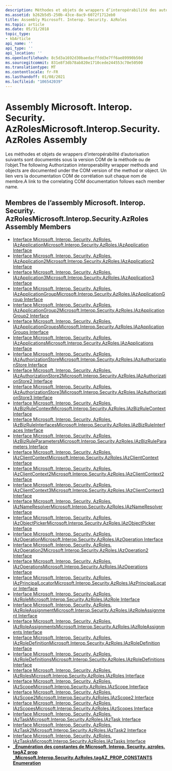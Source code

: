 ```yaml
---
description: Méthodes et objets de wrappers d’interopérabilité des autorisations.
ms.assetid: b262b5d5-250b-43ce-8ac9-6072f1712eb0
title: Assembly Microsoft. Interop. Security. AzRoles
ms.topic: article
ms.date: 05/31/2018
topic_type:
- kbArticle
api_name: ''
api_type: ''
api_location: ''
ms.openlocfilehash: 8c5d3a1692d30baedacffdd3e7ff6ae89990b50d
ms.sourcegitcommit: 831e8f3db78ab820e1710cede244553c70e50500
ms.translationtype: MT
ms.contentlocale: fr-FR
ms.lasthandoff: 01/08/2021
ms.locfileid: "106542039"
---
```

# <a name="microsoftinteropsecurityazroles-assembly"></a><span data-ttu-id="9b477-103">Assembly Microsoft. Interop. Security. AzRoles</span><span class="sxs-lookup"><span data-stu-id="9b477-103">Microsoft.Interop.Security.AzRoles Assembly</span></span>

<span data-ttu-id="9b477-104">Les méthodes et objets de wrappers d’interopérabilité d’autorisation suivants sont documentés sous la version COM de la méthode ou de l’objet.</span><span class="sxs-lookup"><span data-stu-id="9b477-104">The following Authorization interoperability wrapper methods and objects are documented under the COM version of the method or object.</span></span> <span data-ttu-id="9b477-105">Un lien vers la documentation COM de corrélation suit chaque nom de membre.</span><span class="sxs-lookup"><span data-stu-id="9b477-105">A link to the correlating COM documentation follows each member name.</span></span>

## <a name="microsoftinteropsecurityazroles-assembly-members"></a><span data-ttu-id="9b477-106">Membres de l’assembly Microsoft. Interop. Security. AzRoles</span><span class="sxs-lookup"><span data-stu-id="9b477-106">Microsoft.Interop.Security.AzRoles Assembly Members</span></span>

-   [<span data-ttu-id="9b477-107">Interface Microsoft. Interop. Security. AzRoles. IAzApplication</span><span class="sxs-lookup"><span data-stu-id="9b477-107">Microsoft.Interop.Security.AzRoles.IAzApplication Interface</span></span>](microsoft-interop-security-azroles-iazapplication-interface.md)
-   [<span data-ttu-id="9b477-108">Interface Microsoft. Interop. Security. AzRoles. IAzApplication2</span><span class="sxs-lookup"><span data-stu-id="9b477-108">Microsoft.Interop.Security.AzRoles.IAzApplication2 Interface</span></span>](microsoft-interop-security-azroles-iazapplication2-interface.md)
-   [<span data-ttu-id="9b477-109">Interface Microsoft. Interop. Security. AzRoles. IAzApplication3</span><span class="sxs-lookup"><span data-stu-id="9b477-109">Microsoft.Interop.Security.AzRoles.IAzApplication3 Interface</span></span>](microsoft-interop-security-azroles-iazapplication3-interface.md)
-   [<span data-ttu-id="9b477-110">Interface Microsoft. Interop. Security. AzRoles. IAzApplicationGroup</span><span class="sxs-lookup"><span data-stu-id="9b477-110">Microsoft.Interop.Security.AzRoles.IAzApplicationGroup Interface</span></span>](microsoft-interop-security-azroles-iazapplicationgroup-interface.md)
-   [<span data-ttu-id="9b477-111">Interface Microsoft. Interop. Security. AzRoles. IAzApplicationGroup2</span><span class="sxs-lookup"><span data-stu-id="9b477-111">Microsoft.Interop.Security.AzRoles.IAzApplicationGroup2 Interface</span></span>](microsoft-interop-security-azroles-iazapplicationgroup2-interface.md)
-   [<span data-ttu-id="9b477-112">Interface Microsoft. Interop. Security. AzRoles. IAzApplicationGroups</span><span class="sxs-lookup"><span data-stu-id="9b477-112">Microsoft.Interop.Security.AzRoles.IAzApplicationGroups Interface</span></span>](microsoft-interop-security-azroles-iazapplicationgroups-interface.md)
-   [<span data-ttu-id="9b477-113">Interface Microsoft. Interop. Security. AzRoles. IAzApplications</span><span class="sxs-lookup"><span data-stu-id="9b477-113">Microsoft.Interop.Security.AzRoles.IAzApplications Interface</span></span>](microsoft-interop-security-azroles-iazapplications-interface.md)
-   [<span data-ttu-id="9b477-114">Interface Microsoft. Interop. Security. AzRoles. IAzAuthorizationStore</span><span class="sxs-lookup"><span data-stu-id="9b477-114">Microsoft.Interop.Security.AzRoles.IAzAuthorizationStore Interface</span></span>](microsoft-interop-security-azroles-azauthorizationstore-interface.md)
-   [<span data-ttu-id="9b477-115">Interface Microsoft. Interop. Security. AzRoles. IAzAuthorizationStore2</span><span class="sxs-lookup"><span data-stu-id="9b477-115">Microsoft.Interop.Security.AzRoles.IAzAuthorizationStore2 Interface</span></span>](microsoft-interop-security-azroles-iazauthorizationstore2-interfac.md)
-   [<span data-ttu-id="9b477-116">Interface Microsoft. Interop. Security. AzRoles. IAzAuthorizationStore3</span><span class="sxs-lookup"><span data-stu-id="9b477-116">Microsoft.Interop.Security.AzRoles.IAzAuthorizationStore3 Interface</span></span>](microsoft-interop-security-azroles-iazauthorizationstore3-interfac.md)
-   [<span data-ttu-id="9b477-117">Interface Microsoft. Interop. Security. AzRoles. IAzBizRuleContext</span><span class="sxs-lookup"><span data-stu-id="9b477-117">Microsoft.Interop.Security.AzRoles.IAzBizRuleContext Interface</span></span>](microsoft-interop-security-azroles-azbizrulecontext-interface.md)
-   [<span data-ttu-id="9b477-118">Interface Microsoft. Interop. Security. AzRoles. IAzBizRuleInterfaces</span><span class="sxs-lookup"><span data-stu-id="9b477-118">Microsoft.Interop.Security.AzRoles.IAzBizRuleInterfaces Interface</span></span>](microsoft-interop-security-azroles-iazbizruleinterfaces-interface.md)
-   [<span data-ttu-id="9b477-119">Interface Microsoft. Interop. Security. AzRoles. IAzBizRuleParameters</span><span class="sxs-lookup"><span data-stu-id="9b477-119">Microsoft.Interop.Security.AzRoles.IAzBizRuleParameters Interface</span></span>](microsoft-interop-security-azroles-iazbizruleparameters-interface.md)
-   [<span data-ttu-id="9b477-120">Interface Microsoft. Interop. Security. AzRoles. IAzClientContext</span><span class="sxs-lookup"><span data-stu-id="9b477-120">Microsoft.Interop.Security.AzRoles.IAzClientContext Interface</span></span>](microsoft-interop-security-azroles-iazclientcontext-interface.md)
-   [<span data-ttu-id="9b477-121">Interface Microsoft. Interop. Security. AzRoles. IAzClientContext2</span><span class="sxs-lookup"><span data-stu-id="9b477-121">Microsoft.Interop.Security.AzRoles.IAzClientContext2 Interface</span></span>](microsoft-interop-security-azroles-iazclientcontext2-interface.md)
-   [<span data-ttu-id="9b477-122">Interface Microsoft. Interop. Security. AzRoles. IAzClientContext3</span><span class="sxs-lookup"><span data-stu-id="9b477-122">Microsoft.Interop.Security.AzRoles.IAzClientContext3 Interface</span></span>](microsoft-interop-security-azroles-iazclientcontext3-interface.md)
-   [<span data-ttu-id="9b477-123">Interface Microsoft. Interop. Security. AzRoles. IAzNameResolver</span><span class="sxs-lookup"><span data-stu-id="9b477-123">Microsoft.Interop.Security.AzRoles.IAzNameResolver Interface</span></span>](microsoft-interop-security-azroles-iaznameresolver-interface.md)
-   [<span data-ttu-id="9b477-124">Interface Microsoft. Interop. Security. AzRoles. IAzObjectPicker</span><span class="sxs-lookup"><span data-stu-id="9b477-124">Microsoft.Interop.Security.AzRoles.IAzObjectPicker Interface</span></span>](microsoft-interop-security-azroles-iazobjectpicker-interface.md)
-   [<span data-ttu-id="9b477-125">Interface Microsoft. Interop. Security. AzRoles. IAzOperation</span><span class="sxs-lookup"><span data-stu-id="9b477-125">Microsoft.Interop.Security.AzRoles.IAzOperation Interface</span></span>](microsoft-interop-security-azroles-iazoperation-interface.md)
-   [<span data-ttu-id="9b477-126">Interface Microsoft. Interop. Security. AzRoles. IAzOperation2</span><span class="sxs-lookup"><span data-stu-id="9b477-126">Microsoft.Interop.Security.AzRoles.IAzOperation2 Interface</span></span>](microsoft-interop-security-azroles-iazoperation2-interface.md)
-   [<span data-ttu-id="9b477-127">Interface Microsoft. Interop. Security. AzRoles. IAzOperations</span><span class="sxs-lookup"><span data-stu-id="9b477-127">Microsoft.Interop.Security.AzRoles.IAzOperations Interface</span></span>](microsoft-interop-security-azroles-iazoperations-interface.md)
-   [<span data-ttu-id="9b477-128">Interface Microsoft. Interop. Security. AzRoles. IAzPrincipalLocator</span><span class="sxs-lookup"><span data-stu-id="9b477-128">Microsoft.Interop.Security.AzRoles.IAzPrincipalLocator Interface</span></span>](microsoft-interop-security-azroles-iazprincipallocator-interface.md)
-   [<span data-ttu-id="9b477-129">Interface Microsoft. Interop. Security. AzRoles. IAzRole</span><span class="sxs-lookup"><span data-stu-id="9b477-129">Microsoft.Interop.Security.AzRoles.IAzRole Interface</span></span>](microsoft-interop-security-azroles-iazrole-interface.md)
-   [<span data-ttu-id="9b477-130">Interface Microsoft. Interop. Security. AzRoles. IAzRoleAssignment</span><span class="sxs-lookup"><span data-stu-id="9b477-130">Microsoft.Interop.Security.AzRoles.IAzRoleAssignment Interface</span></span>](microsoft-interop-security-azroles-iazroleassignment-interface.md)
-   [<span data-ttu-id="9b477-131">Interface Microsoft. Interop. Security. AzRoles. IAzRoleAssignments</span><span class="sxs-lookup"><span data-stu-id="9b477-131">Microsoft.Interop.Security.AzRoles.IAzRoleAssignments Interface</span></span>](microsoft-interop-security-azroles-iazroleassignments-interface.md)
-   [<span data-ttu-id="9b477-132">Interface Microsoft. Interop. Security. AzRoles. IAzRoleDefinition</span><span class="sxs-lookup"><span data-stu-id="9b477-132">Microsoft.Interop.Security.AzRoles.IAzRoleDefinition Interface</span></span>](microsoft-interop-security-azroles-iazroledefinition-interface.md)
-   [<span data-ttu-id="9b477-133">Interface Microsoft. Interop. Security. AzRoles. IAzRoleDefinitions</span><span class="sxs-lookup"><span data-stu-id="9b477-133">Microsoft.Interop.Security.AzRoles.IAzRoleDefinitions Interface</span></span>](microsoft-interop-security-azroles-iazroledefinitions-interface.md)
-   [<span data-ttu-id="9b477-134">Interface Microsoft. Interop. Security. AzRoles. IAzRoles</span><span class="sxs-lookup"><span data-stu-id="9b477-134">Microsoft.Interop.Security.AzRoles.IAzRoles Interface</span></span>](microsoft-interop-security-azroles-iazroles-interface.md)
-   [<span data-ttu-id="9b477-135">Interface Microsoft. Interop. Security. AzRoles. IAzScope</span><span class="sxs-lookup"><span data-stu-id="9b477-135">Microsoft.Interop.Security.AzRoles.IAzScope Interface</span></span>](microsoft-interop-security-azroles-iazscope-interface.md)
-   [<span data-ttu-id="9b477-136">Interface Microsoft. Interop. Security. AzRoles. IAzScope2</span><span class="sxs-lookup"><span data-stu-id="9b477-136">Microsoft.Interop.Security.AzRoles.IAzScope2 Interface</span></span>](microsoft-interop-security-azroles-iazscope2-interface.md)
-   [<span data-ttu-id="9b477-137">Interface Microsoft. Interop. Security. AzRoles. IAzScopes</span><span class="sxs-lookup"><span data-stu-id="9b477-137">Microsoft.Interop.Security.AzRoles.IAzScopes Interface</span></span>](microsoft-interop-security-azroles-iazscopes-interface.md)
-   [<span data-ttu-id="9b477-138">Interface Microsoft. Interop. Security. AzRoles. IAzTask</span><span class="sxs-lookup"><span data-stu-id="9b477-138">Microsoft.Interop.Security.AzRoles.IAzTask Interface</span></span>](microsoft-interop-security-azroles-iaztask-interface.md)
-   [<span data-ttu-id="9b477-139">Interface Microsoft. Interop. Security. AzRoles. IAzTask2</span><span class="sxs-lookup"><span data-stu-id="9b477-139">Microsoft.Interop.Security.AzRoles.IAzTask2 Interface</span></span>](microsoft-interop-security-azroles-iaztask2-interface.md)
-   [<span data-ttu-id="9b477-140">Interface Microsoft. Interop. Security. AzRoles. IAzTasks</span><span class="sxs-lookup"><span data-stu-id="9b477-140">Microsoft.Interop.Security.AzRoles.IAzTasks Interface</span></span>](microsoft-interop-security-azroles-iaztasks-interface.md)
-   [<span data-ttu-id="9b477-141">**\_Énumération des constantes de Microsoft. Interop. Security. azroles. tagAZ prop \_**</span><span class="sxs-lookup"><span data-stu-id="9b477-141">**Microsoft.Interop.Security.AzRoles.tagAZ\_PROP\_CONSTANTS Enumeration**</span></span>](/windows/win32/api/azroles/ne-azroles-az_prop_constants)

 

 




